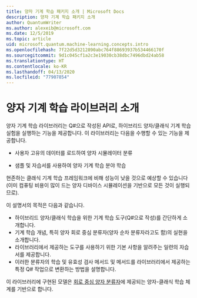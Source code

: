 ```yaml
---
title: 양자 기계 학습 패키지 소개 | Microsoft Docs
description: 양자 기계 학습 패키지 소개
author: QuantumWriter
ms.author: alexeib@microsoft.com
ms.date: 12/5/2019
ms.topic: article
uid: microsoft.quantum.machine-learning.concepts.intro
ms.openlocfilehash: 7f22d5d3212890abc764f88693937b534466170f
ms.sourcegitcommit: 9d1c045cf1a2c3e19030cb38dbc7496dbd24ab58
ms.translationtype: HT
ms.contentlocale: ko-KR
ms.lasthandoff: 04/13/2020
ms.locfileid: "77907854"
---
```

# <a name="introduction-to-the-quantum-machine-learning-library"></a>양자 기계 학습 라이브러리 소개

양자 기계 학습 라이브러리는 Q#으로 작성된 API로, 하이브리드 양자/클래식 기계 학습 실험을 실행하는 기능을 제공합니다. 이 라이브러리는 다음을 수행할 수 있는 기능을 제공합니다.

- 사용자 고유의 데이터를 로드하여 양자 시뮬레이터 분류

- 샘플 및 자습서를 사용하여 양자 기계 학습 분야 학습

현존하는 클래식 기계 학습 프레임워크에 비해 성능이 낮을 것으로 예상할 수 있습니다(이미 컴퓨팅 비용이 많이 드는 양자 디바이스 시뮬레이션을 기반으로 모든 것이 실행되므로).

이 설명서의 목적은 다음과 같습니다.

- 하이브리드 양자/클래식 학습을 위한 기계 학습 도구(Q\#으로 작성)를 간단하게 소개합니다.
- 기계 학습 개념, 특히 양자 회로 중심 분류자(양자 순차 분류자라고도 함)의 실현을 소개합니다.
- 라이브러리에서 제공하는 도구를 사용하기 위한 기본 사항을 알려주는 일련의 자습서를 제공합니다.
- 이러한 분류자의 학습 및 유효성 검사 메서드 및 메서드를 라이브러리에서 제공하는 특정 Q\# 작업으로 변환하는 방법을 설명합니다.

이 라이브러리에 구현된 모델은 [회로 중심 양자 분류자](https://arxiv.org/abs/1804.00633)에 제공되는 양자-클래식 학습 체계를 기반으로 합니다.
